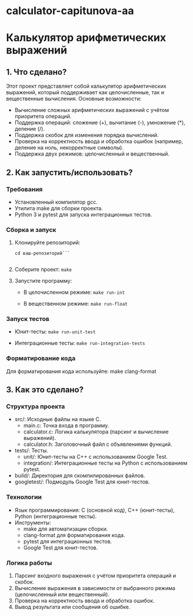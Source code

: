 # calculator-capitunova-aa

# Калькулятор арифметических выражений

## 1. Что сделано?

Этот проект представляет собой калькулятор арифметических выражений, который поддерживает как целочисленные, так и вещественные вычисления. Основные возможности:
- Вычисление сложных арифметических выражений с учётом приоритета операций.
- Поддержка операций: сложение (+), вычитание (-), умножение (*), деление (/).
- Поддержка скобок для изменения порядка вычислений.
- Проверка на корректность ввода и обработка ошибок (например, деление на ноль, некорректные символы).
- Поддержка двух режимов: целочисленный и вещественный.

## 2. Как запустить/использовать?

### Требования
- Установленный компилятор gcc.
- Утилита make для сборки проекта.
- Python 3 и pytest для запуска интеграционных тестов.

### Сборка и запуск
1. Клонируйте репозиторий:
   ```git clone https://github.com/ваш-репозиторий.git
   cd ваш-репозиторий```
   

2. Соберите проект:
      `make`
   

3. Запустите программу:
   - В целочисленном режиме:
          `make run-int`
     
   - В вещественном режиме:
          `make run-float`
     

### Запуск тестов
- Юнит-тесты:
    `make run-unit-test`
  
- Интеграционные тесты:
    `make run-integration-tests`
  

### Форматирование кода
Для форматирования кода используйте:
make clang-format

## 3. Как это сделано?

### Структура проекта
- src/: Исходные файлы на языке C.
  - main.c: Точка входа в программу.
  - calculator.c: Логика калькулятора (парсинг и вычисление выражений).
  - calculator.h: Заголовочный файл с объявлениями функций.
- tests/: Тесты.
  - unit/: Юнит-тесты на C++ с использованием Google Test.
  - integration/: Интеграционные тесты на Python с использованием pytest.
- build/: Директория для скомпилированных файлов.
- googletest/: Подмодуль Google Test для юнит-тестов.

### Технологии
- Язык программирования: C (основной код), C++ (юнит-тесты), Python (интеграционные тесты).
- Инструменты:
  - make для автоматизации сборки.
  - clang-format для форматирования кода.
  - pytest для интеграционных тестов.
  - Google Test для юнит-тестов.

### Логика работы
1. Парсинг входного выражения с учётом приоритета операций и скобок.
2. Вычисление выражения в зависимости от выбранного режима (целочисленный или вещественный).
3. Проверка на корректность ввода и обработка ошибок.
4. Вывод результата или сообщения об ошибке.


